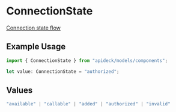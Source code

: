 # ConnectionState

[Connection state flow](#section/Connection-state)

## Example Usage

```typescript
import { ConnectionState } from "apideck/models/components";

let value: ConnectionState = "authorized";
```

## Values

```typescript
"available" | "callable" | "added" | "authorized" | "invalid"
```